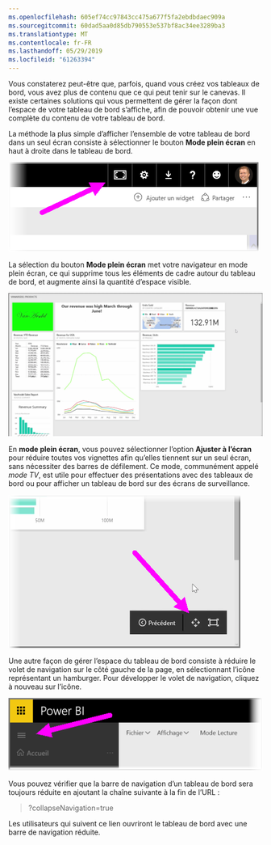 ```yaml
---
ms.openlocfilehash: 605ef74cc97843cc475a677f5fa2ebdbdaec909a
ms.sourcegitcommit: 60dad5aa0d85db790553e537bf8ac34ee3289ba3
ms.translationtype: MT
ms.contentlocale: fr-FR
ms.lasthandoff: 05/29/2019
ms.locfileid: "61263394"
---
```

Vous constaterez peut-être que, parfois, quand vous créez vos tableaux de bord, vous avez plus de contenu que ce qui peut tenir sur le canevas. Il existe certaines solutions qui vous permettent de gérer la façon dont l’espace de votre tableau de bord s’affiche, afin de pouvoir obtenir une vue complète du contenu de votre tableau de bord.

La méthode la plus simple d’afficher l’ensemble de votre tableau de bord dans un seul écran consiste à sélectionner le bouton **Mode plein écran** en haut à droite dans le tableau de bord.

![](media/4-4e-get-more-dashboard-space/4-4e_1.png)

La sélection du bouton **Mode plein écran** met votre navigateur en mode plein écran, ce qui supprime tous les éléments de cadre autour du tableau de bord, et augmente ainsi la quantité d’espace visible.

![](media/4-4e-get-more-dashboard-space/4-4e_2.png)

En **mode plein écran**, vous pouvez sélectionner l’option **Ajuster à l’écran** pour réduire toutes vos vignettes afin qu’elles tiennent sur un seul écran, sans nécessiter des barres de défilement. Ce mode, communément appelé *mode TV*, est utile pour effectuer des présentations avec des tableaux de bord ou pour afficher un tableau de bord sur des écrans de surveillance.

![](media/4-4e-get-more-dashboard-space/4-4e_3.png)

Une autre façon de gérer l’espace du tableau de bord consiste à réduire le volet de navigation sur le côté gauche de la page, en sélectionnant l’icône représentant un hamburger. Pour développer le volet de navigation, cliquez à nouveau sur l’icône.

![](media/4-4e-get-more-dashboard-space/4-4e_4.png)

Vous pouvez vérifier que la barre de navigation d’un tableau de bord sera toujours réduite en ajoutant la chaîne suivante à la fin de l’URL :

> ?collapseNavigation=true
> 
> 

Les utilisateurs qui suivent ce lien ouvriront le tableau de bord avec une barre de navigation réduite.

